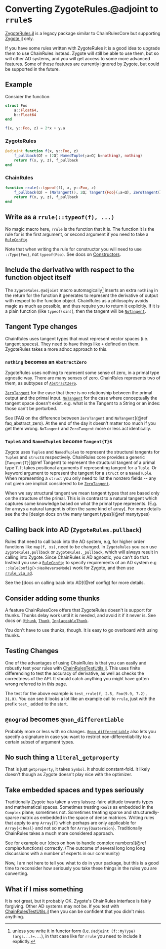 # Converting ZygoteRules.@adjoint to `rrule`s

[ZygoteRules.jl](https://github.com/FluxML/ZygoteRules.jl) is a legacy package similar to ChainRulesCore but supporting [Zygote.jl](https://github.com/FluxML/Zygote.jl) only.

If you have some rules written with ZygoteRules it is a good idea to upgrade them to use ChainRules instead.
Zygote will still be able to use them, but so will other AD systems,
and you will get access to some more advanced features.
Some of these features are currently ignored by Zygote, but could be supported in the future.

## Example
Consider the function
```julia
struct Foo
    a::Float64,
    b::Float64
end

f(x, y::Foo, z) = 2*x + y.a
```

### ZygoteRules
```julia
@adjoint function f(x, y::Foo, z)
    f_pullback(Ω̄) = (2Ω̄, NamedTuple(;a=Ω̄, b=nothing), nothing)
    return f(x, y, z), f_pullback
end
```

### ChainRules
```julia
function rrule(::typeof(f), x, y::Foo, z)
    f_pullback(Ω̄) = (NoTangent(), 2Ω̄, Tangent{Foo}(;a=Ω̄), ZeroTangent())
    return f(x, y, z), f_pullback
end
```

## Write as a `rrule(::typeof(f), ...)`
No magic macro here, `rrule` is the function that it is.
The function it is the rule for is the first argument, or second argument if you need to take a [`RuleConfig`](@ref).

Note that when writing the rule for constructor you will need to use `::Type{Foo}`, not `typeof(Foo)`.
See docs on [Constructors](@ref).

## Include the derivative with respect to the function object itself
The `ZygoteRules.@adjoint` macro automagically[^1] inserts an extra `nothing` in the return for the function it generates to represent the derivative of output with respect to the function object.
ChainRules as a philosophy avoids magic as much as possible, and thus require you to return it explicitly.
If it is a plain function (like `typeof(sin)`), then the tangent will be [`NoTangent`](@ref).


[^1]: unless you write it in functor form (i.e. `@adjoint (f::MyType)(args...)=...`), in that case like for `rrule` you need to include it explictly.

## Tangent Type changes
ChainRules uses tangent types that must represent vector spaces (i.e. tangent spaces).
They need to have things like `+` defined on them.
ZygoteRules takes a more adhoc approach to this.

### `nothing` becomes an `AbstractZero`
ZygoteRules uses nothing to represent some sense of zero, in a primal type agnostic way.
There are many senses of zero.
ChainRules represents two of them, as subtypes of [`AbstractZero`](@ref).

[`ZeroTangent`](@ref) for the case that there is no relationship between the primal output and the primal input.
[`NoTangent`](@ref) for the case where conceptually the tangent space doesn't exist.
e.g. what is the Tangent to a String or an index: those can't be perturbed.

See [FAQ on the difference between `ZeroTangent` and `NoTangent`](@ref faq_abstract_zero).
At the end of the day it doesn't matter too much if you get them wrong.
`NoTangent` and `ZeroTangent` more or less act identically.

### `Tuple`s and `NamedTuple`s become `Tangent{T}`s
Zygote uses `Tuple`s and `NamedTuple`s to represent the structural tangents for `Tuple`s and `struct`s respectively.
ChainRules core provides a generic [`Tangent{T}`](@ref Tangent) to represent the structural tangent of a primal type `T`.
It takes positional arguments if representing tangent for a `Tuple`.
Or keyword argument to represent the tangent for a `struct` or a `NamedTuple`.
When representing a `struct` you only need to list the nonzero fields -- any not given are implicit considered to be [`ZeroTangent`](@ref).

When we say structural tangent we mean tangent types that are based only on the structure of the primal.
This is in contrast to a natural tangent which captures some knowledge based on what the primal type represents.
(E.g. for arrays a natural tangent is often the same kind of array).
For more details see the the [design docs on the many tangent types](@ref manytypes)


## Calling back into AD (`ZygoteRules.pullback`)
Rules that need to call back into the AD system, e.g, for higher order functions like `map(f, xs)`, need to be changed.
In `ZygoteRules` you can use `ZygoteRules.pullback` or `ZygoteRules._pullback`, which will always result in calling into Zygote.
Since ChainRules is AD agnostic, you can't do that.
Instead you use a [`RuleConfig`](@ref) to specify requirements of an AD system e.g `::RuleConfig{>:HasReverseMode}` work for Zygote,
and then use [`rrule_via_ad`](@ref).

See the [docs on calling back into AD](@ref config) for more details.

## Consider adding some thunks

A feature ChainRulesCore offers that ZygoteRules doesn't is support for thunks.
Thunks delay work until it is needed, and avoid it if it never is.
See docs on [`@thunk`](@ref), [`Thunk`](@ref), [`InplaceableThunk`](@ref).

You don't have to use thunks, though.
It is easy to go overboard with using thunks.

## Testing Changes

One of the advantages of using ChainRules is that you can easily and robustly test your rules with [ChainRulesTestUtils.jl](https://juliadiff.org/ChainRulesTestUtils.jl/stable/).
This uses finite differencing to test the accuracy of derivative, as well as checks the correctness of the API.
It should catch anything you might have gotten wrong referred to in this page.

The test for the above example is `test_rrule(f, 2.5, Foo(9.9, 7.2), 31.0)`.
You can see it looks a lot like an example call to `rrule`, just with the prefix `test_` added to the start.

## `@nograd` becomes `@non_differentiable`
Probably more or less with no changes.
[`@non_differentiable`](@ref) also lets you specify a signature in case you want to restrict non-differentiability to a certain subset of argument types.

## No such thing a `literal_getproperty`
That is just `getproperty`, it takes `Symbol`.
It should constant-fold.
It likely doesn't though as Zygote doesn't play nice with the optimizer.

## Take embedded spaces and types seriously
Traditionally Zygote has taken a very laissez-faire attitude towards types and mathematical spaces.
Sometimes treating `Real`s as embedded in the `Complex` plane; sometimes not.
Sometimes treating sparse and structuredly-sparse matrix as embedded in the space of dense matrices.
Writing rules that apply to any `Array{T}` which perhaps are only applicable for `Array{<:Real}` and not so much for `Array{Quaternion}`.
Traditionally ChainRules takes a much more considered approach.

See for example our [docs on how to handle complex numbers](@ref complexfunctions) correctly.
(The outcome of several long long long discussions with a number of experts in our community)

Now, I am not here to tell you what to do in your package, but this is a good time to reconsider how seriously you take these things in the rules you are converting.

## What if I miss something

It is not great, but it probably OK.
Zygote's ChainRules interface is fairly forgiving.
Other AD systems may not be.
If you test with [ChainRulesTestUtils.jl](https://juliadiff.org/ChainRulesTestUtils.jl/stable/) then you can be confident that you didn't miss anything.
